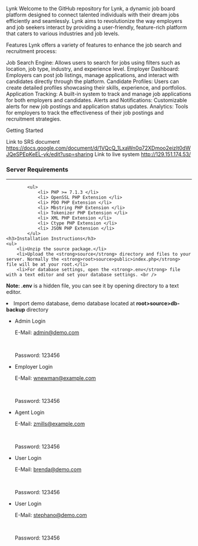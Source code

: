 Lynk 
Welcome to the GitHub repository for Lynk, a dynamic job board platform designed to connect talented individuals with their dream jobs efficiently and seamlessly. Lynk aims to revolutionize the way employers and job seekers interact by providing a user-friendly, feature-rich platform that caters to various industries and job levels.

Features
Lynk offers a variety of features to enhance the job search and recruitment process:

Job Search Engine: Allows users to search for jobs using filters such as location, job type, industry, and experience level.
Employer Dashboard: Employers can post job listings, manage applications, and interact with candidates directly through the platform.
Candidate Profiles: Users can create detailed profiles showcasing their skills, experience, and portfolios.
Application Tracking: A built-in system to track and manage job applications for both employers and candidates.
Alerts and Notifications: Customizable alerts for new job postings and application status updates.
Analytics: Tools for employers to track the effectiveness of their job postings and recruitment strategies.

Getting Started
 
Link to SRS document https://docs.google.com/document/d/1VQcQ_1LxaWn0q72XDmoo2eizlt0dWJQeSPEpKeEL-yk/edit?usp=sharing
Link to live system http://129.151.174.53/




</section>
<section id="installation">
	<div class="page-header"><h3>Server Requirements</h3><hr class="notop"></div>
			
			<ul>
				<li> PHP >= 7.1.3 </li>
				<li> OpenSSL PHP Extension </li>
				<li> PDO PHP Extension </li>
				<li> Mbstring PHP Extension </li>
				<li> Tokenizer PHP Extension </li>
				<li> XML PHP Extension </li>
				<li> Ctype PHP Extension </li>
				<li> JSON PHP Extension </li>
			</ul>
    <h3>Installation Instructions</h3>
    <ul>
        <li>Unzip the source package.</li>
        <li>Upload the <strong>source</strong> directory and files to your server. Normally the <strong>root>source>public>index.php</strong> file will be at your root.</li>
        <li>For database settings, open the <strong>.env</strong> file with a text editor and set your database settings. <br />
<strong>Note: .env</strong> is a hidden file, you can see it by opening directory to a text editor.</li>
        <li>Import demo database, demo database located at <strong>root>source>db-backup</strong> directory</li>
    </ul>
    <ul>
        <li>Admin Login</li>
        <p>E-Mail: admin@demo.com</p>                          
        <p>Password: 123456</p>
        <li>Employer Login</li>
        <p>E-Mail: wnewman@example.com</p>                          
        <p>Password: 123456</p>
        <li>Agent Login</li>
        <p>E-Mail: zmills@example.com</p>                          
        <p>Password: 123456</p>
        <li>User Login</li>
        <p>E-Mail: brenda@demo.com</p>                          
        <p>Password: 123456</p>
        <li>User Login</li>
        <p>E-Mail: stephano@demo.com</p>                          
        <p>Password: 123456</p>
    </ul>
    </section>
